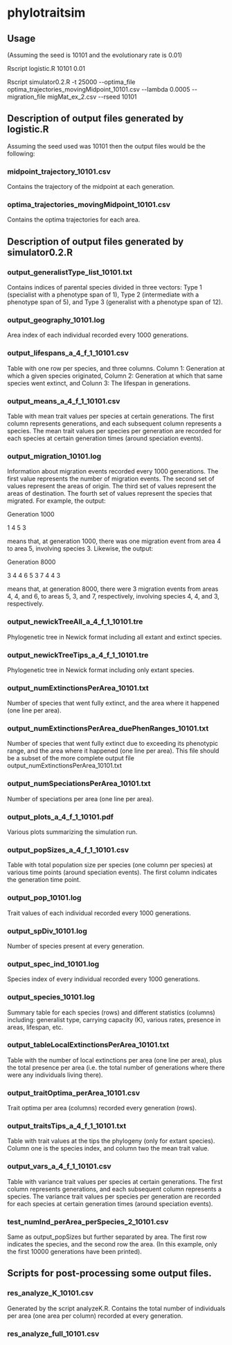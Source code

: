 # phylotraitsim
## Usage
(Assuming the seed is 10101 and the evolutionary rate is 0.01)

Rscript logistic.R 10101 0.01

Rscript simulator0.2.R -t 25000 --optima_file optima_trajectories_movingMidpoint_10101.csv --lambda 0.0005 --migration_file migMat_ex_2.csv --rseed 10101

## Description of output files generated by logistic.R
Assuming the seed used was 10101 then the output files would be the following:
### midpoint_trajectory_10101.csv
Contains the trajectory of the midpoint at each generation.
### optima_trajectories_movingMidpoint_10101.csv
Contains the optima trajectories for each area.

## Description of output files generated by simulator0.2.R
### output_generalistType_list_10101.txt
Contains indices of parental species divided in three vectors: 
Type 1 (specialist with a phenotype span of 1), 
Type 2 (intermediate with a phenotype span of 5), and 
Type 3 (generalist with a phenotype span of 12).

### output_geography_10101.log
Area index of each individual recorded every 1000 generations.

### output_lifespans_a_4_f_1_10101.csv
Table with one row per species, and three columns. 
Column 1: Generation at which a given species originated,
Column 2: Generation at which that same species went extinct, and
Colunn 3: The lifespan in generations.

### output_means_a_4_f_1_10101.csv
Table with mean trait values per species at certain generations.
The first column represents generations, and each subsequent column represents a species.
The mean trait values per species per generation are recorded for each species at certain generation times (around speciation events).

### output_migration_10101.log
Information about migration events recorded every 1000 generations.
The first value represents the number of migration events.
The second set of values represent the areas of origin.
The third set of values represent the areas of destination.
The fourth set of values represent the species that migrated.
For example, the output:

Generation 1000

1 4 5 3

means that, at generation 1000, there was one migration event
from area 4 to area 5, involving species 3. Likewise, the output:

Generation 8000

3 4 4 6 5 3 7 4 4 3

means that, at generation 8000, there were 3 migration events
from areas 4, 4, and 6, to areas 5, 3, and 7, respectively,
involving species 4, 4, and 3, respectively.

### output_newickTreeAll_a_4_f_1_10101.tre
Phylogenetic tree in Newick format including all extant and extinct species.

### output_newickTreeTips_a_4_f_1_10101.tre
Phylogenetic tree in Newick format including only extant species.

### output_numExtinctionsPerArea_10101.txt
Number of species that went fully extinct, and the area where it happened (one line per area).

### output_numExtinctionsPerArea_duePhenRanges_10101.txt
Number of species that went fully extinct due to exceeding its phenotypic range, and the area where it happened (one line per area).
This file should be a subset of the more complete output file output_numExtinctionsPerArea_10101.txt

### output_numSpeciationsPerArea_10101.txt
Number of speciations per area (one line per area).

### output_plots_a_4_f_1_10101.pdf
Various plots summarizing the simulation run.

### output_popSizes_a_4_f_1_10101.csv
Table with total population size per species (one column per species)
at various time points (around speciation events).
The first column indicates the generation time point.

### output_pop_10101.log
Trait values of each individual recorded every 1000 generations.

### output_spDiv_10101.log
Number of species present at every generation.

### output_spec_ind_10101.log
Species index of every individual recorded every 1000 generations.

### output_species_10101.log
Summary table for each species (rows) and different statistics (columns) including: generalist type, carrying capacity (K), various rates, presence in areas, lifespan, etc.

### output_tableLocalExtinctionsPerArea_10101.txt
Table with the number of local extinctions per area (one line per area), plus the total presence per area 
(i.e. the total number of generations where there were any individuals living there).

### output_traitOptima_perArea_10101.csv
Trait optima per area (columns) recorded every generation (rows).

### output_traitsTips_a_4_f_1_10101.txt
Table with trait values at the tips the phylogeny (only for extant species).
Column one is the species index, and column two the mean trait value.

### output_vars_a_4_f_1_10101.csv
Table with variance trait values per species at certain generations.
The first column represents generations, and each subsequent column represents a species.
The variance trait values per species per generation are recorded for each species at certain generation times (around speciation events).

### test_numInd_perArea_perSpecies_2_10101.csv
Same as output_popSizes but further separated by area.
The first row indicates the species, and the second row the area.
(In this example, only the first 10000 generations have been printed).

## Scripts for post-processing some output files.
### res_analyze_K_10101.csv
Generated by the script analyzeK.R. Contains the total number of individuals per area (one area per column) recorded at every generation.

### res_analyze_full_10101.csv 

